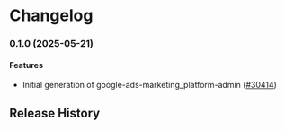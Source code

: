 # Changelog

### 0.1.0 (2025-05-21)

#### Features

* Initial generation of google-ads-marketing_platform-admin ([#30414](https://github.com/googleapis/google-cloud-ruby/issues/30414)) 

## Release History
